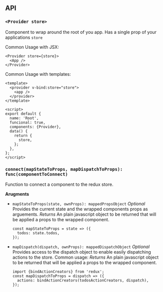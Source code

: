 ## API

<a name="provider"></a>
### `<Provider store>`
Component to wrap around the root of you app. Has a single prop of your applications `store`


Common Usage with JSX:
```
<Provider store={store}>
  <App />
</Provider>
```
Common Usage with templates:
```
<template>
  <provider v-bind:store="store">
    <app />
  </provider>
</template>

<script>
export default {
  name: 'Root',
  funcional: true,
  components: {Provider},
  data() {
    return {
      store,
    };
  },
};
</script>
```

<a name="connect"></a>
### `connect(mapStateToProps, mapDispatchToProps): func(componentToConnect)`
Function to connect a component to the redux store.

**Arugments**
* `mapStateToProps(state, ownProps): mappedPropsObject`
  *Optional* Provides the current state and the wrapped components props as arguements.
  *Returns* An plain javascript object to be returned that will be applied a props to the wrapped component.
  ```
  const mapStateToProps = state => ({
    todos: state.todos,
  });
  ```
* `mapDispatch(dispatch, ownProps): mappedDispatchObject`
  *Optional* Provides access to the dispatch object to enable easily dispatching actions to the store.
  Common usage:
  *Returns* An plain javascript object to be returned that will be applied a props to the wrapped component.
  ```
  import {bindActionCreators} from 'redux';
  const mapDispatchToProps = dispatch => ({
    actions: bindActionCreators(todosActionCreators, dispatch),
  });
  ```

